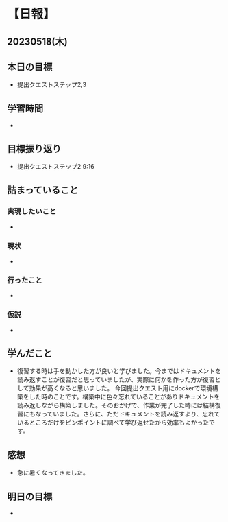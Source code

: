 # 【日報】
## 20230518(木)
## 本日の目標
- 提出クエストステップ2,3

## 学習時間
- 

## 目標振り返り
- 提出クエストステップ2 9:16

## 詰まっていること
### 実現したいこと 
- 
### 現状
- 
### 行ったこと 
- 
### 仮説
- 

## 学んだこと
- 復習する時は手を動かした方が良いと学びました。今まではドキュメントを読み返すことが復習だと思っていましたが、実際に何かを作った方が復習として効果が高くなると思いました。
今回提出クエスト用にdockerで環境構築をした時のことです。構築中に色々忘れていることがありドキュメントを読み返しながら構築しました。そのおかげで、作業が完了した時には結構復習にもなっていました。さらに、ただドキュメントを読み返すより、忘れているところだけをピンポイントに調べて学び返せたから効率もよかったです。


## 感想
- 急に暑くなってきました。

## 明日の目標
- 


